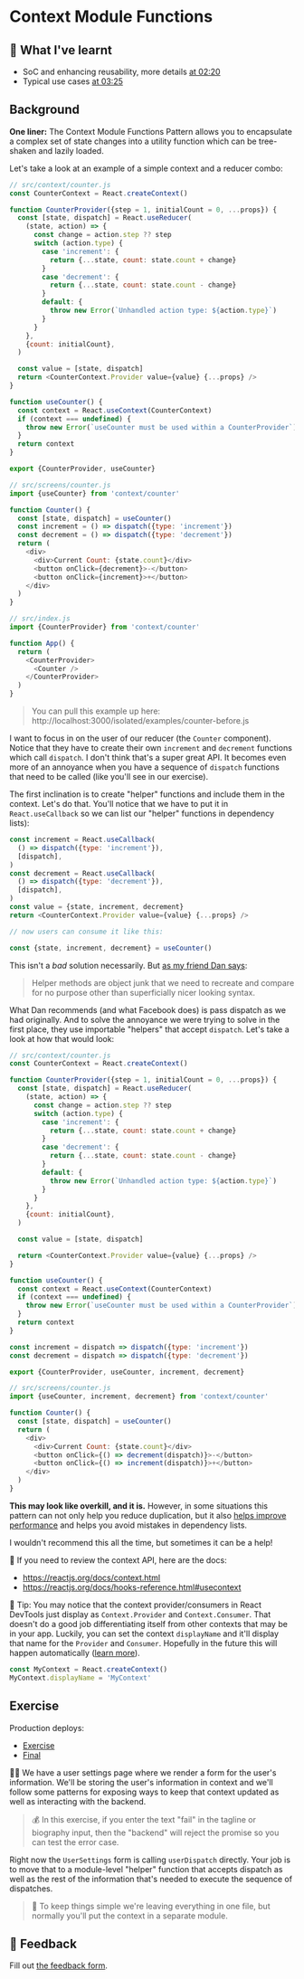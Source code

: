 # Context Module Functions

## 📝 What I've learnt
- SoC and enhancing reusability, more details [at 02:20](https://epicreact.dev/modules/advanced-react-patterns/context-module-functions-solution)
- Typical use cases [at 03:25](https://epicreact.dev/modules/advanced-react-patterns/context-module-functions-solution)

## Background

**One liner:** The Context Module Functions Pattern allows you to encapsulate a
complex set of state changes into a utility function which can be tree-shaken
and lazily loaded.

Let's take a look at an example of a simple context and a reducer combo:

```javascript
// src/context/counter.js
const CounterContext = React.createContext()

function CounterProvider({step = 1, initialCount = 0, ...props}) {
  const [state, dispatch] = React.useReducer(
    (state, action) => {
      const change = action.step ?? step
      switch (action.type) {
        case 'increment': {
          return {...state, count: state.count + change}
        }
        case 'decrement': {
          return {...state, count: state.count - change}
        }
        default: {
          throw new Error(`Unhandled action type: ${action.type}`)
        }
      }
    },
    {count: initialCount},
  )

  const value = [state, dispatch]
  return <CounterContext.Provider value={value} {...props} />
}

function useCounter() {
  const context = React.useContext(CounterContext)
  if (context === undefined) {
    throw new Error(`useCounter must be used within a CounterProvider`)
  }
  return context
}

export {CounterProvider, useCounter}
```

```javascript
// src/screens/counter.js
import {useCounter} from 'context/counter'

function Counter() {
  const [state, dispatch] = useCounter()
  const increment = () => dispatch({type: 'increment'})
  const decrement = () => dispatch({type: 'decrement'})
  return (
    <div>
      <div>Current Count: {state.count}</div>
      <button onClick={decrement}>-</button>
      <button onClick={increment}>+</button>
    </div>
  )
}
```

```javascript
// src/index.js
import {CounterProvider} from 'context/counter'

function App() {
  return (
    <CounterProvider>
      <Counter />
    </CounterProvider>
  )
}
```

> You can pull this example up here:
> http://localhost:3000/isolated/examples/counter-before.js

I want to focus in on the user of our reducer (the `Counter` component). Notice
that they have to create their own `increment` and `decrement` functions which
call `dispatch`. I don't think that's a super great API. It becomes even more of
an annoyance when you have a sequence of `dispatch` functions that need to be
called (like you'll see in our exercise).

The first inclination is to create "helper" functions and include them in the
context. Let's do that. You'll notice that we have to put it in
`React.useCallback` so we can list our "helper" functions in dependency lists):

```javascript
const increment = React.useCallback(
  () => dispatch({type: 'increment'}),
  [dispatch],
)
const decrement = React.useCallback(
  () => dispatch({type: 'decrement'}),
  [dispatch],
)
const value = {state, increment, decrement}
return <CounterContext.Provider value={value} {...props} />

// now users can consume it like this:

const {state, increment, decrement} = useCounter()
```

This isn't a _bad_ solution necessarily. But
[as my friend Dan says](https://twitter.com/dan_abramov/status/1125758606765383680):

> Helper methods are object junk that we need to recreate and compare for no
> purpose other than superficially nicer looking syntax.

What Dan recommends (and what Facebook does) is pass dispatch as we had
originally. And to solve the annoyance we were trying to solve in the first
place, they use importable "helpers" that accept `dispatch`. Let's take a look
at how that would look:

```javascript
// src/context/counter.js
const CounterContext = React.createContext()

function CounterProvider({step = 1, initialCount = 0, ...props}) {
  const [state, dispatch] = React.useReducer(
    (state, action) => {
      const change = action.step ?? step
      switch (action.type) {
        case 'increment': {
          return {...state, count: state.count + change}
        }
        case 'decrement': {
          return {...state, count: state.count - change}
        }
        default: {
          throw new Error(`Unhandled action type: ${action.type}`)
        }
      }
    },
    {count: initialCount},
  )

  const value = [state, dispatch]

  return <CounterContext.Provider value={value} {...props} />
}

function useCounter() {
  const context = React.useContext(CounterContext)
  if (context === undefined) {
    throw new Error(`useCounter must be used within a CounterProvider`)
  }
  return context
}

const increment = dispatch => dispatch({type: 'increment'})
const decrement = dispatch => dispatch({type: 'decrement'})

export {CounterProvider, useCounter, increment, decrement}
```

```javascript
// src/screens/counter.js
import {useCounter, increment, decrement} from 'context/counter'

function Counter() {
  const [state, dispatch] = useCounter()
  return (
    <div>
      <div>Current Count: {state.count}</div>
      <button onClick={() => decrement(dispatch)}>-</button>
      <button onClick={() => increment(dispatch)}>+</button>
    </div>
  )
}
```

**This may look like overkill, and it is.** However, in some situations this
pattern can not only help you reduce duplication, but it also
[helps improve performance](https://twitter.com/dan_abramov/status/1125774170154065920)
and helps you avoid mistakes in dependency lists.

I wouldn't recommend this all the time, but sometimes it can be a help!

📜 If you need to review the context API, here are the docs:

- https://reactjs.org/docs/context.html
- https://reactjs.org/docs/hooks-reference.html#usecontext

🦉 Tip: You may notice that the context provider/consumers in React DevTools
just display as `Context.Provider` and `Context.Consumer`. That doesn't do a
good job differentiating itself from other contexts that may be in your app.
Luckily, you can set the context `displayName` and it'll display that name for
the `Provider` and `Consumer`. Hopefully in the future this will happen
automatically ([learn more](https://github.com/babel/babel/issues/11241)).

```javascript
const MyContext = React.createContext()
MyContext.displayName = 'MyContext'
```

## Exercise

Production deploys:

- [Exercise](http://advanced-react-patterns.netlify.app/isolated/exercise/01.js)
- [Final](http://advanced-react-patterns.netlify.app/isolated/final/01.js)

👨‍💼 We have a user settings page where we render a form for the user's
information. We'll be storing the user's information in context and we'll follow
some patterns for exposing ways to keep that context updated as well as
interacting with the backend.

> 💰 In this exercise, if you enter the text "fail" in the tagline or biography
> input, then the "backend" will reject the promise so you can test the error
> case.

Right now the `UserSettings` form is calling `userDispatch` directly. Your job
is to move that to a module-level "helper" function that accepts dispatch as
well as the rest of the information that's needed to execute the sequence of
dispatches.

> 🦉 To keep things simple we're leaving everything in one file, but normally
> you'll put the context in a separate module.

## 🦉 Feedback

Fill out
[the feedback form](https://ws.kcd.im/?ws=Advanced%20React%20Patterns%20%F0%9F%A4%AF&e=01%3A%20Context%20Module%20Functions&em=).
